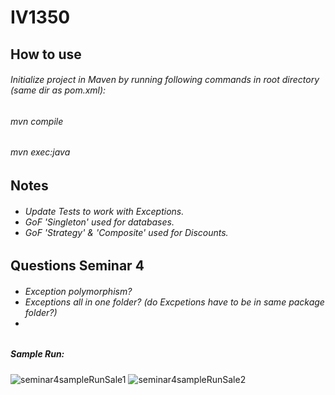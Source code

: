# IV1350
<h2>How to use</h2>
<h6>Initialize project in Maven by running following commands in root directory (same dir as pom.xml): </h6>
<h6> mvn compile </h6>
<h6> mvn exec:java </h6>
<h2>Notes</h2>
<h6>
  <ul>
    <li>Update Tests to work with Exceptions.</li>
    <li>GoF 'Singleton' used for databases.</li>
    <li>GoF 'Strategy' & 'Composite' used for Discounts.</li>
    <!-- <li>Bug where you can pay multiple times in one sale.</li> -->
  </ul>
</h6>

<!--
<h6>

  <ul>
    <li> Seminar 3 = build normal process + tests -> Seminar 4 build fail process. <li>
    <li>Display -> Printer + View</li>
    <li> Tests </li>
    <li> Discounts + correct process </li>
    <li>rename SalesHandler to PoS? </li>
    <li>View.updateItemQuantity() same as getItem()</li>
    <li>Discount Handling NOT REQUIRED for SEM3</li>
  </ul>
</h6>
-->
<h2>Questions Seminar 4</h2>
<h6>
  <ul>
    <li>Exception polymorphism?</li>
    <li>Exceptions all in one folder? (do Excpetions have to be in same package folder?)<li>
  </ul>
</h6>
<!-- <h3>Appropriate response regarding task2 feedback:</h3>
<ul>
  <li>1. DTO must be read only. SaleDTO has reference to the same itemList created by Sale. This violates MVC, since it means the controller can update itemList without going through the Sale Class.</li>
  <h6>
     <li>Solved by placing a lock on itemlist (so that controller cannot use it).</li>
  </h6>
  <li>2. Controller is doing views job by preparing string that is printed by the view. This violates MVC.</li>
  <h6>
    <li>Solved by introducing ItemPackageDTO that contains ItemDTO, quantity, runningTotalCost, runningTotalVAT which contains all information that View Layer needs to print correct statements. </li>
  </h6>
</ul>
-->
<!-- 
<h3>Further Questions:</h3>
-->
<!--
<ul>
  <li></li>
</ul>
-->

<h5>Sample Run:</h5>

<!-- ![iv1350samplerun](https://github.com/leolangberg/IV1350/assets/152855963/1e1a8c77-fca9-4ad5-b698-d5712a9ee3e6) -->
![seminar4sampleRunSale1](https://github.com/leolangberg/IV1350/assets/152855963/d858eccd-cdaf-462f-ad3c-c7de3bf468f1)
![seminar4sampleRunSale2](https://github.com/leolangberg/IV1350/assets/152855963/b53e45cf-4fe2-4cba-b0fe-0609a6ced0e3)

